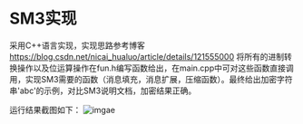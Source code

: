# SM3实现
采用C++语言实现，实现思路参考博客 https://blog.csdn.net/nicai_hualuo/article/details/121555000
将所有的进制转换操作以及位运算操作在fun.h编写函数给出，在main.cpp中可对这些函数直接调用，实现SM3需要的函数（消息填充，消息扩展，压缩函数）。最终给出加密字符串'abc'的示例，对比SM3说明文档，加密结果正确。

运行结果截图如下：
![imgae](https://github.com/lumingfeifei0/homework-for-security/blob/main/sm3/capture_20220729095643773.jpg)
